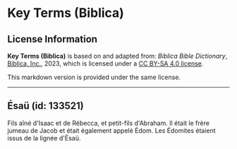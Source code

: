 # Key Terms (Biblica)

## License Information

**Key Terms (Biblica)** is based on and adapted from: _Biblica Bible Dictionary_, [Biblica, Inc.](https://www.biblica.com/), 2023, which is licensed under a [CC BY-SA 4.0 license](https://creativecommons.org/licenses/by-sa/4.0/legalcode.en).

This markdown version is provided under the same license.



--------------------------------

## Ésaü (id: 133521)

Fils aîné d'Isaac et de Rébecca, et petit\-fils d'Abraham. Il était le frère jumeau de Jacob et était également appelé Édom. Les Édomites étaient issus de la lignée d'Ésaü.


